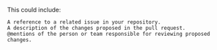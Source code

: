 This could include:

    A reference to a related issue in your repository.
    A description of the changes proposed in the pull request.
    @mentions of the person or team responsible for reviewing proposed changes.
